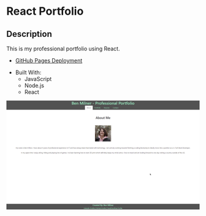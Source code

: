 # React Portfolio

## Description

This is my professional portfolio using React.

* [GitHub Pages Deployment](https://bmilner88.github.io/c20-react-portfolio/)

- Built With:
    * JavaScript
    * Node.js
    * React

![screenshot](./public/screenshot.png)
